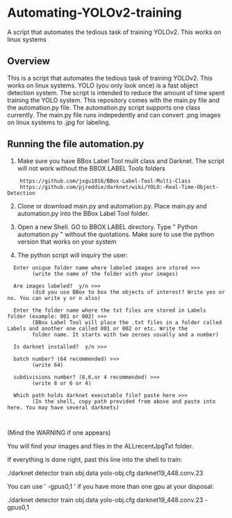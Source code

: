 # Automating-YOLOv2-training

A script that automates the tedious task of training YOLOv2. This works on linux systems


## Overview

This is a script that automates the tedious task of training YOLOv2. This works on linux systems. YOLO (you only look once) is a fast object detection system. The script is intended to reduce the amount of time spent training the YOLO system. This repository comes with the main.py file and the automation.py file. 
The automation.py script supports one class currently.
The main.py file runs indepedently and can convert .png images on linux systems to .jpg for labeling. 


## Running the file automation.py

1) Make sure you have BBox Label Tool mulit class and Darknet. The script will not work without the BBOX LABEL Tools folders
```
    https://github.com/jxgu1016/BBox-Label-Tool-Multi-Class
    https://github.com/pjreddie/darknet/wiki/YOLO:-Real-Time-Object-Detection
```

2) Clone or download main.py and automation.py. Place main.py and automation.py into the BBox Label Tool folder.

3) Open a new Shell. GO to BBOX LABEL directory. Type " Python automation.py " without the quotations. Make sure to use the python version that works on your system

4) The python script will inquiry the user:
  
```
  Enter unique folder name where labeled images are stored >>>
        (write the name of the folder with your images)
       
  Are images labeled?  y/n >>> 
        (did you use BBox to box the objects of interest? Write yes or no. You can write y or n also)
        
  Enter the folder name where the txt files are stored in Labels folder (example: 001 or 002) >>>
        (BBox Label Tool will place the .txt files in a folder called Labels and another one called 001 or 002 or etc. Write the  
        folder name. It starts with two zeroes usually and a number)

  Is darknet installed?  y/n >>>

  batch number? (64 recommended) >>>
        (write 64)
        
  subdivisions number? (8,6,or 4 recommended) >>>
        (write 8 or 6 or 4)
        
  Which path holds darknet executable file? paste here >>>
        (In the shell, copy path provided from above and paste into here. You may have several darknets)
        
        
```

(Mind the WARNING if one appears)


You will find your images and files in the ALLrecentJpgTxt folder.

If everything is done right, past this line into the shell to train:

./darknet detector train obj.data yolo-obj.cfg darknet19_448.conv.23


You can use ' -gpus0,1 ' if you have more than one gpu at your disposal:

./darknet detector train obj.data yolo-obj.cfg darknet19_448.conv.23 -gpus0,1 

